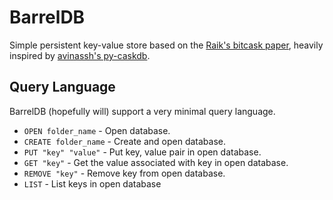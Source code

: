 # BarrelDB 

Simple persistent key-value store based on the [Raik's bitcask paper](https://riak.com/assets/bitcask-intro.pdf),
heavily inspired by [avinassh's py-caskdb](https://github.com/avinassh/py-caskdb).

## Query Language

BarrelDB (hopefully will) support a very minimal query language.

+ `OPEN folder_name` - Open database.
+ `CREATE folder_name` - Create and open database.
+ `PUT "key" "value"` - Put key, value pair in open database.
+ `GET "key"` - Get the value associated with key in open database.
+ `REMOVE "key"` - Remove key from open database.
+ `LIST` - List keys in open database 
